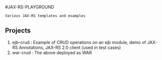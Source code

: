 #JAX-RS-PLAYGROUND

    Various JAX-RS templates and examples
    
## Projects

1. ejb-crud : Example of CRUD operations on an ejb module, demo of JAX-RS Annotations, JAX-RS 2.0 client (used in test cases)
2. war-crud : The above deployed as WAR
